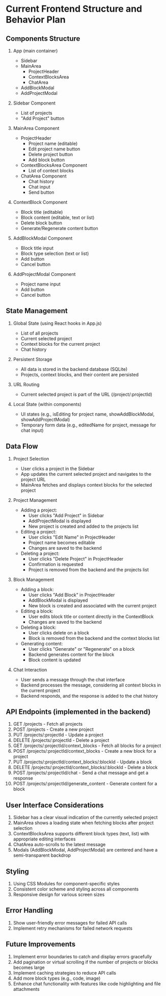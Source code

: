 # Current Frontend Structure and Behavior Plan

## Components Structure
1. App (main container)
   - Sidebar
   - MainArea
     - ProjectHeader
     - ContextBlocksArea
     - ChatArea
   - AddBlockModal
   - AddProjectModal

2. Sidebar Component
   - List of projects
   - "Add Project" button

3. MainArea Component
   - ProjectHeader
     - Project name (editable)
     - Edit project name button
     - Delete project button
     - Add block button
   - ContextBlocksArea Component
     - List of context blocks
   - ChatArea Component
     - Chat history
     - Chat input
     - Send button

4. ContextBlock Component
   - Block title (editable)
   - Block content (editable, text or list)
   - Delete block button
   - Generate/Regenerate content button

5. AddBlockModal Component
   - Block title input
   - Block type selection (text or list)
   - Add button
   - Cancel button

6. AddProjectModal Component
   - Project name input
   - Add button
   - Cancel button

## State Management

1. Global State (using React hooks in App.js)
   - List of all projects
   - Current selected project
   - Context blocks for the current project
   - Chat history

2. Persistent Storage
   - All data is stored in the backend database (SQLite)
   - Projects, context blocks, and their content are persisted

3. URL Routing
   - Current selected project is part of the URL (/project/:projectId)

4. Local State (within components)
   - UI states (e.g., isEditing for project name, showAddBlockModal, showAddProjectModal)
   - Temporary form data (e.g., editedName for project, message for chat input)

## Data Flow
1. Project Selection
   - User clicks a project in the Sidebar
   - App updates the current selected project and navigates to the project URL
   - MainArea fetches and displays context blocks for the selected project

2. Project Management
   - Adding a project:
     - User clicks "Add Project" in Sidebar
     - AddProjectModal is displayed
     - New project is created and added to the projects list
   - Editing a project:
     - User clicks "Edit Name" in ProjectHeader
     - Project name becomes editable
     - Changes are saved to the backend
   - Deleting a project:
     - User clicks "Delete Project" in ProjectHeader
     - Confirmation is requested
     - Project is removed from the backend and the projects list

3. Block Management
   - Adding a block:
     - User clicks "Add Block" in ProjectHeader
     - AddBlockModal is displayed
     - New block is created and associated with the current project
   - Editing a block:
     - User edits block title or content directly in the ContextBlock
     - Changes are saved to the backend
   - Deleting a block:
     - User clicks delete on a block
     - Block is removed from the backend and the context blocks list
   - Generating content:
     - User clicks "Generate" or "Regenerate" on a block
     - Backend generates content for the block
     - Block content is updated

4. Chat Interaction
   - User sends a message through the chat interface
   - Backend processes the message, considering all context blocks in the current project
   - Backend responds, and the response is added to the chat history

## API Endpoints (implemented in the backend)
1. GET /projects - Fetch all projects
2. POST /projects - Create a new project
3. PUT /projects/:projectId - Update a project
4. DELETE /projects/:projectId - Delete a project
5. GET /projects/:projectId/context_blocks - Fetch all blocks for a project
6. POST /projects/:projectId/context_blocks - Create a new block for a project
7. PUT /projects/:projectId/context_blocks/:blockId - Update a block
8. DELETE /projects/:projectId/context_blocks/:blockId - Delete a block
9. POST /projects/:projectId/chat - Send a chat message and get a response
10. POST /projects/:projectId/generate_content - Generate content for a block

## User Interface Considerations
1. Sidebar has a clear visual indication of the currently selected project
2. MainArea shows a loading state when fetching blocks after project selection
3. ContextBlocksArea supports different block types (text, list) with appropriate editing interfaces
4. ChatArea auto-scrolls to the latest message
5. Modals (AddBlockModal, AddProjectModal) are centered and have a semi-transparent backdrop

## Styling
1. Using CSS Modules for component-specific styles
2. Consistent color scheme and styling across all components
3. Responsive design for various screen sizes

## Error Handling
1. Show user-friendly error messages for failed API calls
2. Implement retry mechanisms for failed network requests

## Future Improvements
1. Implement error boundaries to catch and display errors gracefully
2. Add pagination or virtual scrolling if the number of projects or blocks becomes large
3. Implement caching strategies to reduce API calls
4. Add more block types (e.g., code, image)
5. Enhance chat functionality with features like code highlighting and file attachments